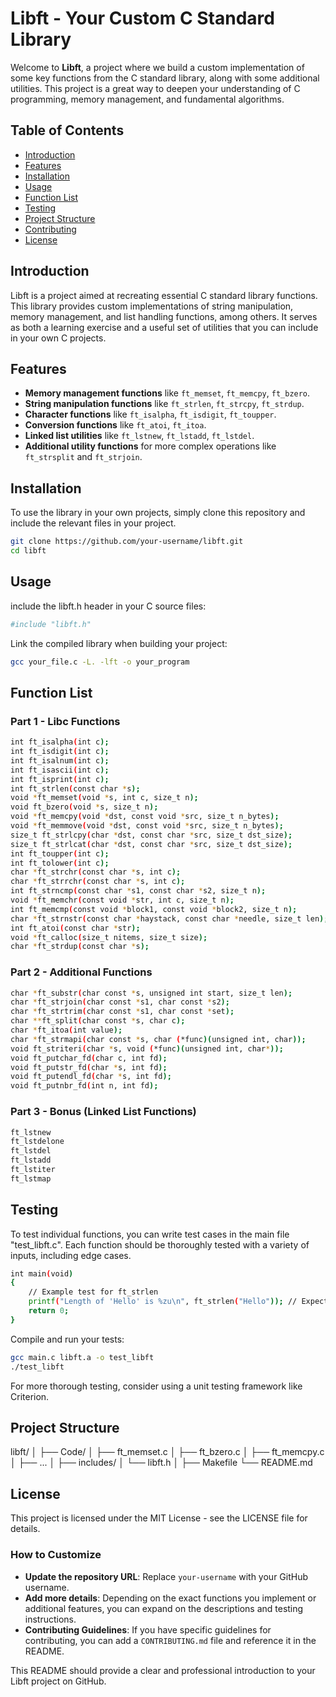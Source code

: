 # Libft - Your Custom C Standard Library

Welcome to **Libft**, a project where we build a custom implementation of some key functions from the C standard library, along with some additional utilities. This project is a great way to deepen your understanding of C programming, memory management, and fundamental algorithms.

## Table of Contents

- [Introduction](#introduction)
- [Features](#features)
- [Installation](#installation)
- [Usage](#usage)
- [Function List](#function-list)
- [Testing](#testing)
- [Project Structure](#project-structure)
- [Contributing](#contributing)
- [License](#license)

## Introduction

Libft is a project aimed at recreating essential C standard library functions. This library provides custom implementations of string manipulation, memory management, and list handling functions, among others. It serves as both a learning exercise and a useful set of utilities that you can include in your own C projects.

## Features

- **Memory management functions** like `ft_memset`, `ft_memcpy`, `ft_bzero`.
- **String manipulation functions** like `ft_strlen`, `ft_strcpy`, `ft_strdup`.
- **Character functions** like `ft_isalpha`, `ft_isdigit`, `ft_toupper`.
- **Conversion functions** like `ft_atoi`, `ft_itoa`.
- **Linked list utilities** like `ft_lstnew`, `ft_lstadd`, `ft_lstdel`.
- **Additional utility functions** for more complex operations like `ft_strsplit` and `ft_strjoin`.

## Installation

To use the library in your own projects, simply clone this repository and include the relevant files in your project.

```bash
git clone https://github.com/your-username/libft.git
cd libft
```
## Usage
include the libft.h header in your C source files:
```bash
#include "libft.h"
```
Link the compiled library when building your project:

````bash
gcc your_file.c -L. -lft -o your_program
````
## Function List
### Part 1 - Libc Functions
````bash
int ft_isalpha(int c);
int ft_isdigit(int c);
int ft_isalnum(int c);
int ft_isascii(int c);
int ft_isprint(int c);
int ft_strlen(const char *s);
void *ft_memset(void *s, int c, size_t n);
void ft_bzero(void *s, size_t n);
void *ft_memcpy(void *dst, const void *src, size_t n_bytes);
void *ft_memmove(void *dst, const void *src, size_t n_bytes);
size_t ft_strlcpy(char *dst, const char *src, size_t dst_size);
size_t ft_strlcat(char *dst, const char *src, size_t dst_size);
int ft_toupper(int c);
int ft_tolower(int c);
char *ft_strchr(const char *s, int c);
char *ft_strrchr(const char *s, int c);
int ft_strncmp(const char *s1, const char *s2, size_t n);
void *ft_memchr(const void *str, int c, size_t n);
int ft_memcmp(const void *block1, const void *block2, size_t n);
char *ft_strnstr(const char *haystack, const char *needle, size_t len);
int ft_atoi(const char *str);
void *ft_calloc(size_t nitems, size_t size);
char *ft_strdup(const char *s);
````
### Part 2 - Additional Functions
````bash
char *ft_substr(char const *s, unsigned int start, size_t len);
char *ft_strjoin(char const *s1, char const *s2);
char *ft_strtrim(char const *s1, char const *set);
char **ft_split(char const *s, char c);
char *ft_itoa(int value);
char *ft_strmapi(char const *s, char (*func)(unsigned int, char));
void ft_striteri(char *s, void (*func)(unsigned int, char*));
void ft_putchar_fd(char c, int fd);
void ft_putstr_fd(char *s, int fd);
void ft_putendl_fd(char *s, int fd);
void ft_putnbr_fd(int n, int fd);
````
### Part 3 - Bonus (Linked List Functions)
````bash
ft_lstnew
ft_lstdelone
ft_lstdel
ft_lstadd
ft_lstiter
ft_lstmap
````

## Testing
To test individual functions, you can write test cases in the main file "test_libft.c". Each function should be thoroughly tested with a variety of inputs, including edge cases.
````bash
int main(void)
{
    // Example test for ft_strlen
    printf("Length of 'Hello' is %zu\n", ft_strlen("Hello")); // Expected: 5
    return 0;
}
````
Compile and run your tests:

````bash
gcc main.c libft.a -o test_libft
./test_libft
````
For more thorough testing, consider using a unit testing framework like Criterion.

## Project Structure 
libft/
│
├── Code/
│   ├── ft_memset.c
│   ├── ft_bzero.c
│   ├── ft_memcpy.c
│   ├── ...
│
├── includes/
│   └── libft.h
│
├── Makefile
└── README.md

## License
This project is licensed under the MIT License - see the LICENSE file for details.

### How to Customize
- **Update the repository URL**: Replace `your-username` with your GitHub username.
- **Add more details**: Depending on the exact functions you implement or additional features, you can expand on the descriptions and testing instructions.
- **Contributing Guidelines**: If you have specific guidelines for contributing, you can add a `CONTRIBUTING.md` file and reference it in the README.

This README should provide a clear and professional introduction to your Libft project on GitHub.
